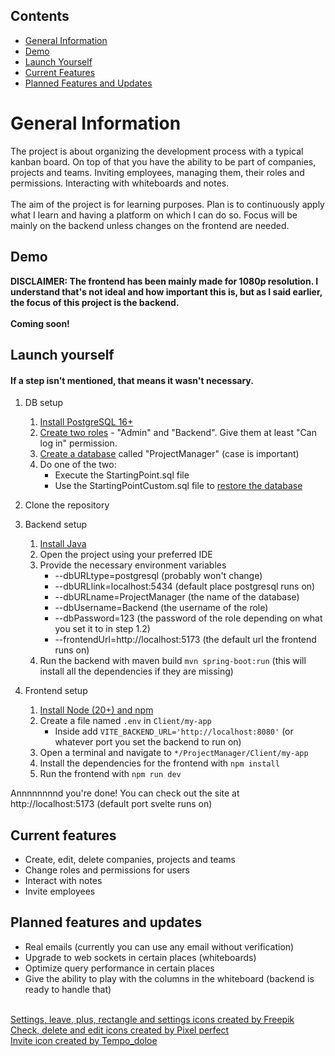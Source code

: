 ## Contents
* [General Information](#general-information)
* [Demo](#demo)
* [Launch Yourself](#launch-yourself)
* [Current Features](#current-features)
* [Planned Features and Updates](#planned-features-and-updates)

# General Information
The project is about organizing the development process with a typical kanban board. 
On top of that you have the ability to be part of companies, projects and teams.
Inviting employees, managing them, their roles and permissions. Interacting with whiteboards and notes.
<br><br>
The aim of the project is for learning purposes. Plan is to continuously apply what I learn
and having a platform on which I can do so. 
Focus will be mainly on the backend unless changes on the frontend are needed.
## Demo
**DISCLAIMER: The frontend has been mainly made for 1080p resolution. I understand that's not ideal and how important this is, but as I said earlier, the focus of this project is the backend.**
<br><br>
**Coming soon!**

## Launch yourself

#### If a step isn't mentioned, that means it wasn't necessary.

1. DB setup
   1. [Install PostgreSQL 16+](https://www.postgresql.org/download/)
   2. [Create two roles](https://www.postgresql.org/docs/current/sql-createrole.html) - "Admin" and "Backend". 
   Give them at least "Can log in" permission.
   3. [Create a database](https://www.postgresql.org/docs/current/sql-createdatabase.html) called "ProjectManager" (case is important)
   4. Do one of the two:
      - Execute the StartingPoint.sql file
      - Use the StartingPointCustom.sql file to [restore the database](https://www.postgresql.org/docs/8.1/backup.html)

2. Clone the repository

3. Backend setup
   1. [Install Java](https://www.oracle.com/cis/java/technologies/downloads/#java17)
   2. Open the project using your preferred IDE
   3. Provide the necessary environment variables 
      - --dbURLtype=postgresql (probably won't change)
      - --dbURLlink=localhost:5434 (default place postgresql runs on)
      - --dbURLname=ProjectManager (the name of the database)
      - --dbUsername=Backend (the username of the role)
      - --dbPassword=123 (the password of the role depending on what you set it to in step 1.2)
      - --frontendUrl=http://localhost:5173 (the default url the frontend runs on)
   4. Run the backend with maven build `mvn spring-boot:run` (this will install all the dependencies if they are missing)

4. Frontend setup
   1. [Install Node (20+) and npm](https://nodejs.org/en/download)
   2. Create a file named `.env` in `Client/my-app`
      - Inside add `VITE_BACKEND_URL='http://localhost:8080'` (or whatever port you set the backend to run on)
   3. Open a terminal and navigate to `*/ProjectManager/Client/my-app`
   4. Install the dependencies for the frontend with `npm install`
   5. Run the frontend with `npm run dev`

Annnnnnnnd you're done! You can check out the site at http://localhost:5173 (default port svelte runs on)

## Current features
* Create, edit, delete companies, projects and teams
* Change roles and permissions for users
* Interact with notes
* Invite employees

## Planned features and updates
* Real emails (currently you can use any email without verification)
* Upgrade to web sockets in certain places (whiteboards)
* Optimize query performance in certain places
* Give the ability to play with the columns in the whiteboard (backend is ready to handle that)

<br>
<a href="https://www.flaticon.com/authors/freepik" title="settings icons">Settings, leave, plus, rectangle and settings icons created by Freepik</a><br>
<a href="https://www.flaticon.com/authors/pixel-perfect" title="right icons">Check, delete and edit icons created by Pixel perfect</a><br>
<a href="https://www.flaticon.com/authors/tempo-doloe" title="invite icons">Invite icon created by Tempo_doloe</a><br>

